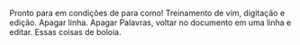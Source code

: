 Pronto para em condições de para como!
Treinamento de vim, digitação e edição.
Apagar linha.
Apagar Palavras, voltar no documento em uma linha e editar.
Essas coisas de boloia.
